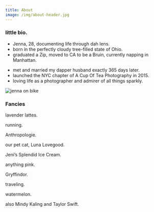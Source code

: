 ```yaml
---
title: About
image: /img/about-header.jpg
---
```

<h3 class="f4 b lh-title mb2">little bio.</h3>

- Jenna, 28, documenting life through dah lens.
- born in the perfectly cloudy tree-filled state of Ohio.
- graduated a Zip, moved to CA to be a Bruin, currently napping in Manhattan.
* met and married my dapper husband exactly 365 days later.
* launched the NYC chapter of A Cup Of Tea Photography in 2015.
* loving life as a photographer and admirer of all things sparkly.

![jenna on bike](/img/about-bio.jpg)

<div class="tc"><h3 class="f4 b lh-title mb2">Fancies</h3>

lavender lattes.

running.

Anthropologie.

our pet cat, Luna Lovegood.

Jeni’s Splendid Ice Cream.

anything pink.

Gryffindor.

traveling.

watermelon.

also Mindy Kaling and Taylor Swift.</div>

